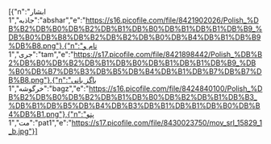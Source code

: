 [{"n":"ابشار جاذبه","1":"abshar","e":"https://s16.picofile.com/file/8421902026/Polish_%DB%B2%DB%B0%DB%B2%DB%B1%DB%B0%DB%B1%DB%B1%DB%B9_%DB%B0%DB%B8%DB%B2%DB%B2%DB%B0%DB%B4%DB%B1%DB%B9%DB%B8.png"},{"n":"تام و جری","1":"tam","e":"https://s17.picofile.com/file/8421898442/Polish_%DB%B2%DB%B0%DB%B2%DB%B1%DB%B0%DB%B1%DB%B1%DB%B9_%DB%B0%DB%B7%DB%B3%DB%B5%DB%B4%DB%B1%DB%B7%DB%B7%DB%B8.png"},{"n":"باگز بانی خرگوشه","1":"bagz","e":"https://s16.picofile.com/file/8424840100/Polish_%DB%B2%DB%B0%DB%B2%DB%B1%DB%B0%DB%B2%DB%B1%DB%B3_%DB%B1%DB%B5%DB%B4%DB%B3%DB%B1%DB%B1%DB%B0%DB%B4%DB%B1.png"},{"n":"پتو مت","1":"pat1","e":"https://s17.picofile.com/file/8430023750/mov_srl_15829_1_b.jpg"}]
